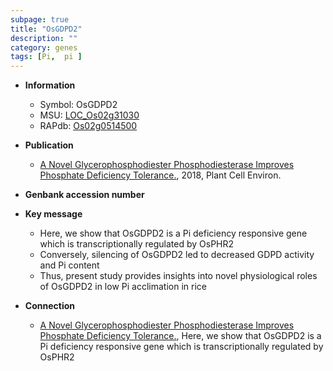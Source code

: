 ```yaml
---
subpage: true
title: "OsGDPD2"
description: ""
category: genes
tags: [Pi,  pi ]
---
```


* **Information**  
    + Symbol: OsGDPD2  
    + MSU: [LOC_Os02g31030](http://rice.plantbiology.msu.edu/cgi-bin/ORF_infopage.cgi?orf=LOC_Os02g31030)  
    + RAPdb: [Os02g0514500](http://rapdb.dna.affrc.go.jp/viewer/gbrowse_details/irgsp1?name=Os02g0514500)  

* **Publication**  
    + [A Novel Glycerophosphodiester Phosphodiesterase Improves Phosphate Deficiency Tolerance.](http://www.ncbi.nlm.nih.gov/pubmed?term=A+Novel+Glycerophosphodiester+Phosphodiesterase+Improves+Phosphate+Deficiency+Tolerance.%5BTitle%5D), 2018, Plant Cell Environ.

* **Genbank accession number**  

* **Key message**  
    + Here, we show that OsGDPD2 is a Pi deficiency responsive gene which is transcriptionally regulated by OsPHR2
    + Conversely, silencing of OsGDPD2 led to decreased GDPD activity and Pi content
    + Thus, present study provides insights into novel physiological roles of OsGDPD2 in low Pi acclimation in rice

* **Connection**  
    + [A Novel Glycerophosphodiester Phosphodiesterase Improves Phosphate Deficiency Tolerance.](http://www.ncbi.nlm.nih.gov/pubmed?term=A+Novel+Glycerophosphodiester+Phosphodiesterase+Improves+Phosphate+Deficiency+Tolerance.%5BTitle%5D),  Here, we show that OsGDPD2 is a Pi deficiency responsive gene which is transcriptionally regulated by OsPHR2



